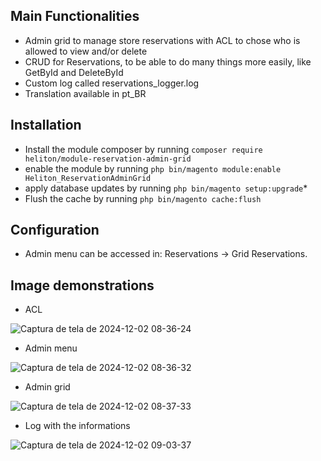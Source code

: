 ## Main Functionalities
 - Admin grid to manage store reservations with ACL to chose who is allowed to view and/or delete
 - CRUD for Reservations, to be able to do many things more easily, like GetById and DeleteById
 - Custom log called reservations_logger.log
 - Translation available in pt_BR

## Installation
 - Install the module composer by running `composer require heliton/module-reservation-admin-grid`
 - enable the module by running `php bin/magento module:enable Heliton_ReservationAdminGrid`
 - apply database updates by running `php bin/magento setup:upgrade`\*
 - Flush the cache by running `php bin/magento cache:flush`

## Configuration
 - Admin menu can be accessed in:  Reservations -> Grid Reservations.

## Image demonstrations
- ACL

![Captura de tela de 2024-12-02 08-36-24](https://github.com/user-attachments/assets/3391210d-80b5-4002-a6c1-bcbce5f8efb7)

- Admin menu

![Captura de tela de 2024-12-02 08-36-32](https://github.com/user-attachments/assets/6e88c7f3-a1c5-4b94-93bb-4620a08c8075)

- Admin grid

![Captura de tela de 2024-12-02 08-37-33](https://github.com/user-attachments/assets/2a406429-1bcd-4bca-9532-bbf640a7eeb2)

- Log with the informations

![Captura de tela de 2024-12-02 09-03-37](https://github.com/user-attachments/assets/c55cc155-58f7-49c2-b78b-69b47234d390)

